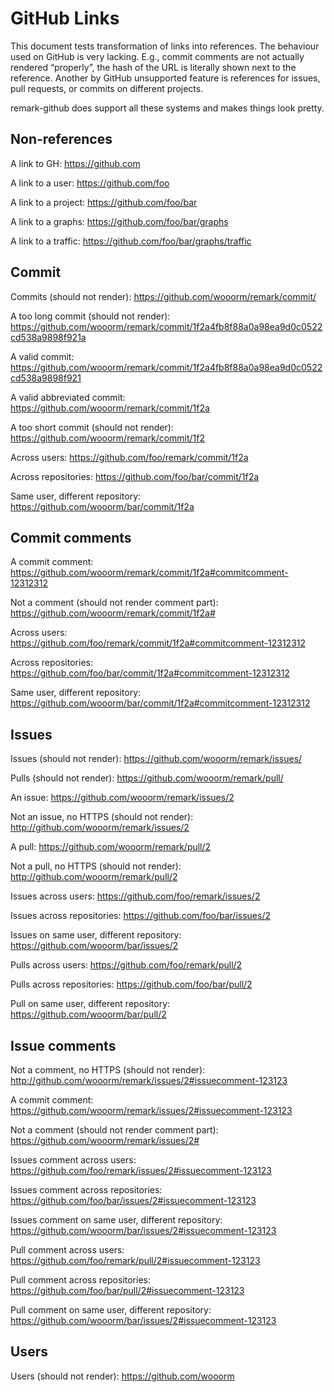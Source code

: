 # GitHub Links

This document tests transformation of links into references.
The behaviour used on GitHub is very lacking. E.g., commit comments
are not actually rendered “properly”, the hash of the URL is literally
shown next to the reference. Another by GitHub unsupported feature is
references for issues, pull requests, or commits on different projects.

remark-github does support all these systems and makes things look
pretty.

## Non-references

A link to GH:
<https://github.com>

A link to a user:
<https://github.com/foo>

A link to a project:
<https://github.com/foo/bar>

A link to a graphs:
<https://github.com/foo/bar/graphs>

A link to a traffic:
<https://github.com/foo/bar/graphs/traffic>

## Commit

Commits (should not render):
<https://github.com/wooorm/remark/commit/>

A too long commit (should not render):
<https://github.com/wooorm/remark/commit/1f2a4fb8f88a0a98ea9d0c0522cd538a9898f921a>

A valid commit:
<https://github.com/wooorm/remark/commit/1f2a4fb8f88a0a98ea9d0c0522cd538a9898f921>

A valid abbreviated commit:
<https://github.com/wooorm/remark/commit/1f2a>

A too short commit (should not render):
<https://github.com/wooorm/remark/commit/1f2>

Across users:
<https://github.com/foo/remark/commit/1f2a>

Across repositories:
<https://github.com/foo/bar/commit/1f2a>

Same user, different repository:
<https://github.com/wooorm/bar/commit/1f2a>

## Commit comments

A commit comment:
<https://github.com/wooorm/remark/commit/1f2a#commitcomment-12312312>

Not a comment (should not render comment part):
<https://github.com/wooorm/remark/commit/1f2a#>

Across users:
<https://github.com/foo/remark/commit/1f2a#commitcomment-12312312>

Across repositories:
<https://github.com/foo/bar/commit/1f2a#commitcomment-12312312>

Same user, different repository:
<https://github.com/wooorm/bar/commit/1f2a#commitcomment-12312312>

## Issues

Issues (should not render):
<https://github.com/wooorm/remark/issues/>

Pulls (should not render):
<https://github.com/wooorm/remark/pull/>

An issue:
<https://github.com/wooorm/remark/issues/2>

Not an issue, no HTTPS (should not render):
<http://github.com/wooorm/remark/issues/2>

A pull:
<https://github.com/wooorm/remark/pull/2>

Not a pull, no HTTPS (should not render):
<http://github.com/wooorm/remark/pull/2>

Issues across users:
<https://github.com/foo/remark/issues/2>

Issues across repositories:
<https://github.com/foo/bar/issues/2>

Issues on same user, different repository:
<https://github.com/wooorm/bar/issues/2>

Pulls across users:
<https://github.com/foo/remark/pull/2>

Pulls across repositories:
<https://github.com/foo/bar/pull/2>

Pull on same user, different repository:
<https://github.com/wooorm/bar/pull/2>

## Issue comments

Not a comment, no HTTPS (should not render):
<http://github.com/wooorm/remark/issues/2#issuecomment-123123>

A commit comment:
<https://github.com/wooorm/remark/issues/2#issuecomment-123123>

Not a comment (should not render comment part):
<https://github.com/wooorm/remark/issues/2#>

Issues comment across users:
<https://github.com/foo/remark/issues/2#issuecomment-123123>

Issues comment across repositories:
<https://github.com/foo/bar/issues/2#issuecomment-123123>

Issues comment on same user, different repository:
<https://github.com/wooorm/bar/issues/2#issuecomment-123123>

Pull comment across users:
<https://github.com/foo/remark/pull/2#issuecomment-123123>

Pull comment across repositories:
<https://github.com/foo/bar/pull/2#issuecomment-123123>

Pull comment on same user, different repository:
<https://github.com/wooorm/bar/issues/2#issuecomment-123123>

## Users

Users (should not render):
<https://github.com/wooorm>
